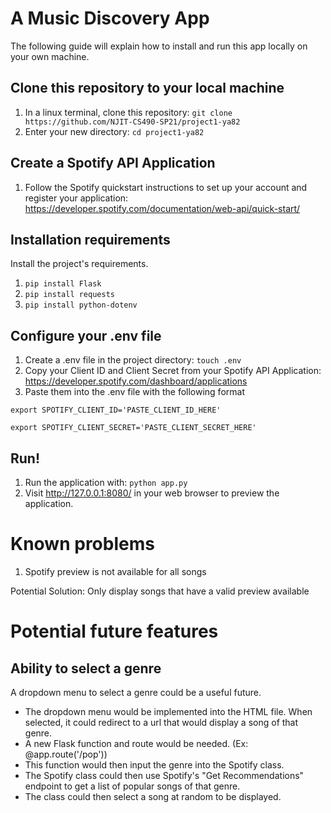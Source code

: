 # A Music Discovery App

The following guide will explain how to install and run this app locally on your own machine.

## Clone this repository to your local machine
1. In a linux terminal, clone this repository: `git clone https://github.com/NJIT-CS490-SP21/project1-ya82`
2. Enter your new directory: `cd project1-ya82`

## Create a Spotify API Application
1. Follow the Spotify quickstart instructions to set up your account and register your application: https://developer.spotify.com/documentation/web-api/quick-start/

## Installation requirements
Install the project's requirements.
1. `pip install Flask`
2. `pip install requests`
3. `pip install python-dotenv`

## Configure your .env file
1. Create a .env file in the project directory: `touch .env`
2. Copy your Client ID and Client Secret from your Spotify API Application: https://developer.spotify.com/dashboard/applications
3. Paste them into the .env file with the following format


`export SPOTIFY_CLIENT_ID='PASTE_CLIENT_ID_HERE'`


`export SPOTIFY_CLIENT_SECRET='PASTE_CLIENT_SECRET_HERE'`

## Run!
1. Run the application with: `python app.py`
2. Visit http://127.0.0.1:8080/ in your web browser to preview the application.

# Known problems

1. Spotify preview is not available for all songs

Potential Solution: Only display songs that have a valid preview available

# Potential future features

## Ability to select a genre

A dropdown menu to select a genre could be a useful future.
* The dropdown menu would be implemented into the HTML file. When selected, it could redirect to a url that would display a song of that genre.
* A new Flask function and route would be needed. (Ex: @app.route('/pop'))
* This function would then input the genre into the Spotify class.
* The Spotify class could then use Spotify's "Get Recommendations" endpoint to get a list of popular songs of that genre.
* The class could then select a song at random to be displayed.
